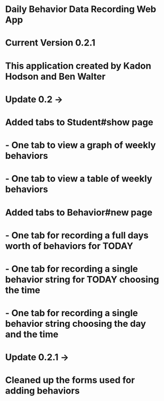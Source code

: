 # Daily Behavior Data Recording Web App
# Current Version 0.2.1
#
# This application created by Kadon Hodson and Ben Walter
#
# Update 0.2 ->
#
# Added tabs to Student#show page
# - One tab to view a graph of weekly behaviors
# - One tab to view a table of weekly behaviors 
#
# Added tabs to Behavior#new page
# - One tab for recording a full days worth of behaviors for TODAY
# - One tab for recording a single behavior string for TODAY choosing the time
# - One tab for recording a single behavior string choosing the day and the time
#
# Update 0.2.1 ->
#
# Cleaned up the forms used for adding behaviors
#
#